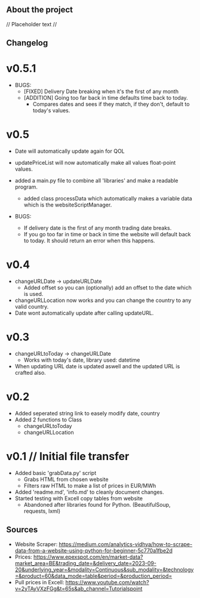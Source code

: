 ## About the project ##
// Placeholder text //

## Changelog ##
# v0.5.1 #
* BUGS:
    - [FIXED] Delivery Date breaking when it's the first of any month
    - [ADDITION] Going too far back in time defaults time back to today.
        - Compares dates and sees if they match, if they don't, default to today's values.

# v0.5 #
* Date will automatically update again for QOL
* updatePriceList will now automatically make all values float-point values.
* added a main.py file to combine all 'libraries' and make a readable program. 
    - added class processData which automatically makes a variable data which is the
    websiteScriptManager.

* BUGS:
    - If delivery date is the first of any month trading date breaks.
    - If you go too far in time or back in time the website will default back to today.
    It should return an error when this happens.

# v0.4 #
* changeURLDate -> updateURLDate
    - Added offset so you can (optionally) add an offset to the date which is used.
* changeURLLocation now works and you can change the country to any valid country.
* Date wont automatically update after calling updateURL.

# v0.3 #
* changeURLtoToday -> changeURLDate
    - Works with today's date, library used: datetime
* When updating URL date is updated aswell and the updated URL is crafted also.

# v0.2 #
* Added seperated string link to easely modify date, country
* Added 2 functions to Class
    - changeURLtoToday
    - changeURLLocation

# v0.1 // Initial file transfer #
*  Added basic 'grabData.py' script
    - Grabs HTML from chosen website
    - Filters raw HTML to make a list of prices in EUR/MWh
* Added 'readme.md', 'info.md' to cleanly document changes.
* Started testing with Excell copy tables from website
    - Abandoned after libraries found for Python. (BeautifulSoup, requests, lxml)

## Sources ##
* Website Scraper:
    https://medium.com/analytics-vidhya/how-to-scrape-data-from-a-website-using-python-for-beginner-5c770a1fbe2d
*  Prices:
    https://www.epexspot.com/en/market-data?market_area=BE&trading_date=&delivery_date=2023-09-20&underlying_year=&modality=Continuous&sub_modality=&technology=&product=60&data_mode=table&period=&production_period=
* Pull prices in Excell: 
    https://www.youtube.com/watch?v=2yTAyVXzFGg&t=65s&ab_channel=Tutorialspoint

